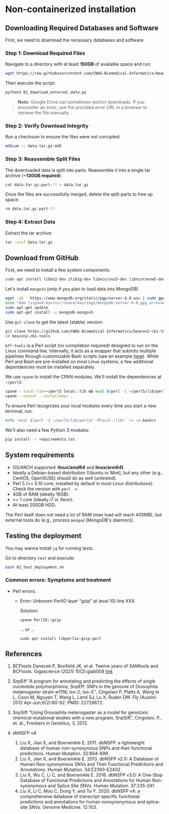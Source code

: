 # Non-containerized installation

## Downloading Required Databases and Software

First, we need to download the necessary databases and software.

### Step 1: Download Required Files

Navigate to a directory with at least **150GB** of available space and run:

```bash
wget https://raw.githubusercontent.com/CNAG-Biomedical-Informatics/beacon2-cbi-tools/main/scripts/01_download_external_data.py
```

Then execute the script:

```bash
python3 01_download_external_data.py
```

> **Note:** Google Drive can sometimes restrict downloads. If you encounter an error, use the provided error URL in a browser to retrieve the file manually.

### Step 2: Verify Download Integrity

Run a checksum to ensure the files were not corrupted:

```bash
md5sum -c data.tar.gz.md5
```

### Step 3: Reassemble Split Files

The downloaded data is split into parts. Reassemble it into a single tar archive (**~130GB required**):

```bash
cat data.tar.gz.part-?? > data.tar.gz
```

Once the files are successfully merged, delete the split parts to free up space:

```bash
rm data.tar.gz.part-??
```

### Step 4: Extract Data

Extract the tar archive:

```bash
tar -xzvf data.tar.gz
```
## Download from GitHub

First, we need to install a few system components:

```bash
sudo apt install libbz2-dev zlib1g-dev libncurses5-dev libncursesw5-dev liblzma-dev libcurl4-openssl-dev libssl-dev cpanminus python3-pip perl-doc default-jre
```

Let's install `mongosh` (only if you plan to load data into MongoDB)

```bash
wget -qO - https://www.mongodb.org/static/pgp/server-6.0.asc | sudo gpg --dearmor -o /usr/share/keyrings/mongodb-server-6.0.gpg
echo "deb [signed-by=/usr/share/keyrings/mongodb-server-6.0.gpg arch=amd64,arm64] https://repo.mongodb.org/apt/ubuntu focal/mongodb-org/6.0 multiverse" | sudo tee /etc/apt/sources.list.d/mongodb-org-6.0.list
sudo apt-get update
sudo apt-get install -y mongodb-mongosh
```

Use `git clone` to get the latest (stable) version:

```bash
git clone https://github.com/CNAG-Biomedical-Informatics/beacon2-cbi-tools.git
cd beacon2-cbi-tools
```

`bff-tools` is a Perl script (no compilation required) designed to run on the Linux command line. Internally, it acts as a wrapper that submits multiple pipelines through customizable Bash scripts (see an example [here](https://github.com/CNAG-Biomedical-Informatics/beacon2-cbi-tools/blob/main/lib/BEACON/bin/run_vcf2bff.sh)). While Perl and Bash are pre-installed on most Linux systems, a few additional dependencies must be installed separately.

We use `cpanm` to install the CPAN modules. We'll install the dependencies at `~/perl5`:

```bash
cpanm --local-lib=~/perl5 local::lib && eval $(perl -I ~/perl5/lib/perl5/ -Mlocal::lib)
cpanm --notest --installdeps .
```

To ensure Perl recognizes your local modules every time you start a new terminal, run:

```bash
echo 'eval $(perl -I ~/perl5/lib/perl5/ -Mlocal::lib)' >> ~/.bashrc
```

We'll also need a few Python 3 modules:

```bash
pip install -r requirements.txt
```

## System requirements

- OS/ARCH supported: **linux/amd64** and **linux/arm64)**.
- Ideally a Debian-based distribution (Ubuntu or Mint), but any other (e.g., CentOS, OpenSUSE) should do as well (untested).
- Perl 5 (>= 5.10 core; installed by default in most Linux distributions). Check the version with `perl -v`
- 4GB of RAM (ideally 16GB).
- \>= 1 core (ideally i7 or Xeon).
- At least 200GB HDD.

The Perl itself does not need a lot of RAM (max load will reach 400MB), but external tools do (e.g., process `mongod` [MongoDB's daemon]).

## Testing the deployment

You may wanna install `jq` for running tests.

Go to directory `test` and execute:

```bash
bash 02_test_deployment.sh
```

### Common errors: Symptoms and treatment

* Perl errors:
    - Error: Unknown PerlIO layer "gzip" at (eval 10) line XXX

      Solution: 

      `cpanm PerlIO::gzip`

         ... or ...

      `sudo apt install libperlio-gzip-perl`

## References

1. BCFtools
    Danecek P, Bonfield JK, et al. Twelve years of SAMtools and BCFtools. Gigascience (2021) 10(2):giab008 [link](https://pubmed.ncbi.nlm.nih.gov/33590861)

2.  SnpEff
    "A program for annotating and predicting the effects of single nucleotide polymorphisms, SnpEff: SNPs in the genome of Drosophila melanogaster strain w1118; iso-2; iso-3.", Cingolani P, Platts A, Wang le L, Coon M, Nguyen T, Wang L, Land SJ, Lu X, Ruden DM. Fly (Austin). 2012 Apr-Jun;6(2):80-92. PMID: 22728672.

3. SnpSift
    "Using Drosophila melanogaster as a model for genotoxic chemical mutational studies with a new program, SnpSift", Cingolani, P., et. al., Frontiers in Genetics, 3, 2012.

4.  dbNSFP v4
    1. Liu X, Jian X, and Boerwinkle E. 2011. dbNSFP: a lightweight database of human non-synonymous SNPs and their functional predictions. Human Mutation. 32:894-899.
    2. Liu X, Jian X, and Boerwinkle E. 2013. dbNSFP v2.0: A Database of Human Non-synonymous SNVs and Their Functional Predictions and Annotations. Human Mutation. 34:E2393-E2402.
    3. Liu X, Wu C, Li C, and Boerwinkle E. 2016. dbNSFP v3.0: A One-Stop Database of Functional Predictions and Annotations for Human Non-synonymous and Splice Site SNVs. Human Mutation. 37:235-241.
    4. Liu X, Li C, Mou C, Dong Y, and Tu Y. 2020. dbNSFP v4: a comprehensive database of transcript-specific functional predictions and annotations for human nonsynonymous and splice-site SNVs. Genome Medicine. 12:103.
